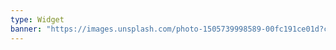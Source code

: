 ```yaml
---
type: Widget
banner: "https://images.unsplash.com/photo-1505739998589-00fc191ce01d?crop=entropy&cs=tinysrgb&fit=max&fm=jpg&ixid=M3wzNjAwOTd8MHwxfHNlYXJjaHwxOHx8eWVsbG93fGVufDB8MHx8fDE3MjkxNzA2NzN8MA&ixlib=rb-4.0.3&q=80&w=1080"
---
```


